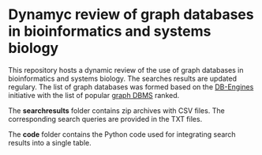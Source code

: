 # Dynamyc review of graph databases in bioinformatics and systems biology

This repository hosts a dynamic review of the use of graph databases in bioinformatics and systems biology. The searches results are updated regulary. The list of graph databases was formed based on the [DB-Engines](https://db-engines.com/en/) initiative with the list of popular [graph DBMS](https://db-engines.com/en/ranking/graph+dbms) ranked. 

The **searchresults** folder contains zip archives with CSV files. The corresponding search queries are provided in the TXT files.

The **code** folder contains the Python code used for integrating search results into a single table.

